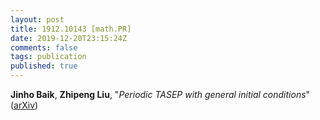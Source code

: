 ```yaml
---
layout: post
title: 1912.10143 [math.PR]
date: 2019-12-20T23:15:24Z
comments: false
tags: publication
published: true
---
```


<b>Jinho Baik</b>, <b>Zhipeng Liu</b>, "<i>Periodic TASEP with general initial conditions</i>" ([arXiv](http://arxiv.org/abs/1912.10143v1))
